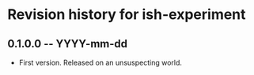 # Revision history for ish-experiment

## 0.1.0.0 -- YYYY-mm-dd

* First version. Released on an unsuspecting world.
